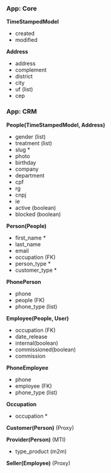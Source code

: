 ### App: Core

**TimeStampedModel**
* created
* modified

**Address**
* address
* complement
* district
* city
* uf (list)
* cep


### App: CRM

**People(TimeStampedModel, Address)**
* gender (list)
* treatment (list)
* slug *
* photo
* birthday
* company
* department
* cpf
* rg
* cnpj
* ie
* active (boolean)
* blocked (boolean)

**Person(People)**
* first_name *
* last_name
* email
* occupation (FK)
* person_type *
* customer_type *

**PhonePerson**
* phone
* people (FK)
* phone_type (list)

**Employee(People, User)**
* occupation (FK)
* date_release
* internal(boolean)
* commissioned(boolean)
* commission

**PhoneEmployee**
* phone
* employee (FK)
* phone_type (list)

**Occupation**
* occupation *

**Customer(Person)** (Proxy)

**Provider(Person)** (MTI)
* type_product (m2m)

**Seller(Employee)** (Proxy)


